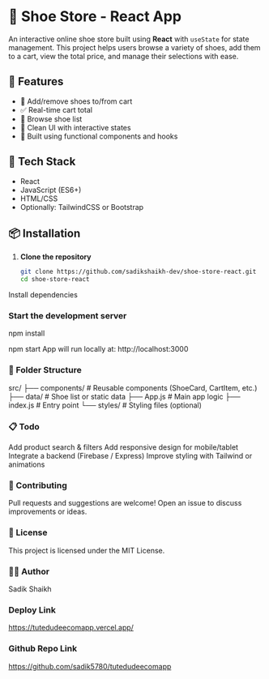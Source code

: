 # 👟 Shoe Store - React App

An interactive online shoe store built using **React** with `useState` for state management. This project helps users browse a variety of shoes, add them to a cart, view the total price, and manage their selections with ease.

## 🚀 Features

- 🛒 Add/remove shoes to/from cart  
- ✅ Real-time cart total  
- 👟 Browse shoe list  
- 🧹 Clean UI with interactive states  
- 🔄 Built using functional components and hooks  

## 🧰 Tech Stack

- React  
- JavaScript (ES6+)  
- HTML/CSS  
- Optionally: TailwindCSS or Bootstrap  

## 📦 Installation

1. **Clone the repository**
   ```bash
   git clone https://github.com/sadikshaikh-dev/shoe-store-react.git
   cd shoe-store-react
Install dependencies


### Start the development server
npm install


npm start
App will run locally at: http://localhost:3000

### 🧪 Folder Structure

src/
├── components/         # Reusable components (ShoeCard, CartItem, etc.)
├── data/               # Shoe list or static data
├── App.js              # Main app logic
├── index.js            # Entry point
└── styles/             # Styling files (optional)

### 📋 Todo
 Add product search & filters
 Add responsive design for mobile/tablet
 Integrate a backend (Firebase / Express)
 Improve styling with Tailwind or animations

### 🙌 Contributing
Pull requests and suggestions are welcome! Open an issue to discuss improvements or ideas.

### 📄 License
This project is licensed under the MIT License.

### 👨‍💻 Author
Sadik Shaikh


### Deploy Link

https://tutedudeecomapp.vercel.app/

### Github Repo Link

https://github.com/sadik5780/tutedudeecomapp